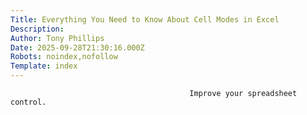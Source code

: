 ```yaml
---
Title: Everything You Need to Know About Cell Modes in Excel
Description: 
Author: Tony Phillips
Date: 2025-09-28T21:30:16.000Z
Robots: noindex,nofollow
Template: index
---
```


                                            Improve your spreadsheet control.
                                        